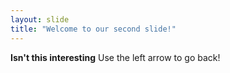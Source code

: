 ```yaml
---
layout: slide
title: "Welcome to our second slide!"
---
```

<b>Isn't this interesting</b>
Use the left arrow to go back!
